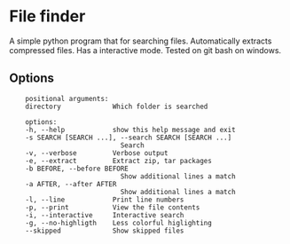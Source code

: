 # File finder

A simple python program that for searching files.
Automatically extracts compressed files.
Has a interactive mode.
Tested on git bash on windows.

## Options

        positional arguments:
        directory             Which folder is searched

        options:
        -h, --help            show this help message and exit
        -s SEARCH [SEARCH ...], --search SEARCH [SEARCH ...]
                                Search
        -v, --verbose         Verbose output
        -e, --extract         Extract zip, tar packages
        -b BEFORE, --before BEFORE
                                Show additional lines a match
        -a AFTER, --after AFTER
                                Show additional lines a match
        -l, --line            Print line numbers
        -p, --print           View the file contents
        -i, --interactive     Interactive search
        -g, --no-highligth    Less colorful higlighting
        --skipped             Show skipped files
